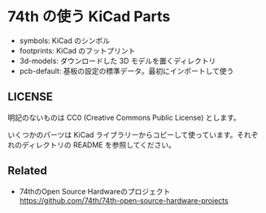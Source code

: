 # 74th の使う KiCad Parts

- symbols: KiCad のシンボル
- footprints: KiCad のフットプリント
- 3d-models: ダウンロードした 3D モデルを置くディレクトリ
- pcb-default: 基板の設定の標準データ。最初にインポートして使う

## LICENSE

明記のないものは CC0 (Creative Commons Public License) とします。

いくつかのパーツは KiCad ライブラリーからコピーして使っています。それぞれのディレクトリの README を参照してください。

## Related

- 74thのOpen Source Hardwareのプロジェクト https://github.com/74th/74th-open-source-hardware-projects
